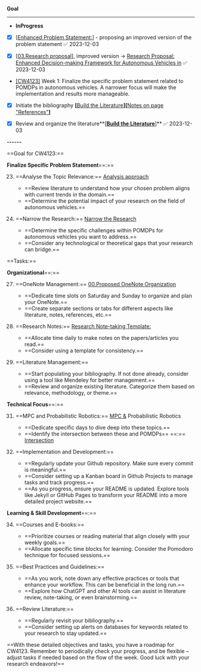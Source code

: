 **Goal**

-----------------------------------------------------------------------------------------------


  

- **InProgress**

- [x] [[Enhanced Problem Statement:](01.Problem%20statement.md)] - proposing an improved version of the problem statement ✅ 2023-12-03

- [x] [[03.Research proposal](03.Research%20proposal.md)], improved version -> [Research Proposal: Enhanced Decision-making Framework for Autonomous Vehicles in](03.Research%20proposal.md) ✅ 2023-12-03


  

- [[CW4123]](CW4123) Week 1: Finalize the specific problem statement related to POMDPs in autonomous vehicles. A narrower focus will make the implementation and results more manageable.


- [x] Initiate the bibliography **[**[Build the Literature](Build%20the%20Literature.md)**][**[Notes on page "References"](Notes/10.Courses/03.Probability/References.md)**]**


- [x] Review and organize the literature**[**[Build the Literature](Build%20the%20Literature.md)**]** ✅ 2023-12-03

  
  

**------**

==Goal for CW4123:==

**Finalize Specific Problem Statement**==:==

23. ==Analyse the Topic Relevance:== [Analysis approach](Analysis%20approach.md)
    
    - ==Review literature to understand how your chosen problem aligns with current trends in the domain.==
    - ==Determine the potential impact of your research on the field of autonomous vehicles.==
24. ==Narrow the Research:== [Narrow the Research](Narrow%20the%20Research.md)
    
    - ==Determine the specific challenges within POMDPs for autonomous vehicles you want to address.==
    - ==Consider any technological or theoretical gaps that your research can bridge.==

==Tasks:==

**Organizational**==:==

27. ==OneNote Management:== [00.Proposed OneNote Organization](00.Proposed%20OneNote%20Organization.md)
    
    - ==Dedicate time slots on Saturday and Sunday to organize and plan your OneNote.==
    - ==Create separate sections or tabs for different aspects like literature, notes, references, etc.==
28. ==Research Notes:== [Research Note-taking Template:](Research%20Note-taking%20Template.md)
    
    - ==Allocate time daily to make notes on the papers/articles you read.==
    - ==Consider using a template for consistency.==
29. ==Literature Management:==
    
    - ==Start populating your bibliography. If not done already, consider using a tool like Mendeley for better management.==
    - ==Review and organize existing literature. Categorize them based on relevance, methodology, or theme.==

**Technical Focus**==:==

31. ==MPC and Probabilistic Robotics:== [MPC &](MPC%20%20Probabilistic%20Robotics) Probabilistic Robotics
    
    - ==Dedicate specific days to dive deep into these topics.==
    - ==Identify the intersection between these and POMDPs== ==:== [Intersection](MPC%20%20Probabilistic%20Robotics)
32. ==Implementation and Development:==
    
    - ==Regularly update your Github repository. Make sure every commit is meaningful.==
    - ==Consider setting up a Kanban board in Github Projects to manage tasks and track progress.==
    - ==As you progress, ensure your README is updated. Explore tools like Jekyll or GitHub Pages to transform your README into a more detailed project website.==

**Learning & Skill Development**==:==

34. ==Courses and E-books:==
    
    - ==Prioritize courses or reading material that align closely with your weekly goals.==
    - ==Allocate specific time blocks for learning. Consider the Pomodoro technique for focused sessions.==
35. ==Best Practices and Guidelines:==
    
    - ==As you work, note down any effective practices or tools that enhance your workflow. This can be beneficial in the long run.==
    - ==Explore how ChatGPT and other AI tools can assist in literature review, note-taking, or even brainstorming.==
36. ==Review Literature:==
    
    - ==Regularly revisit your bibliography.==
    - ==Consider setting up alerts on databases for keywords related to your research to stay updated.==
  

==With these detailed objectives and tasks, you have a roadmap for CW4123. Remember to periodically check your progress, and be flexible – adjust tasks if needed based on the flow of the week. Good luck with your research endeavors!==

  